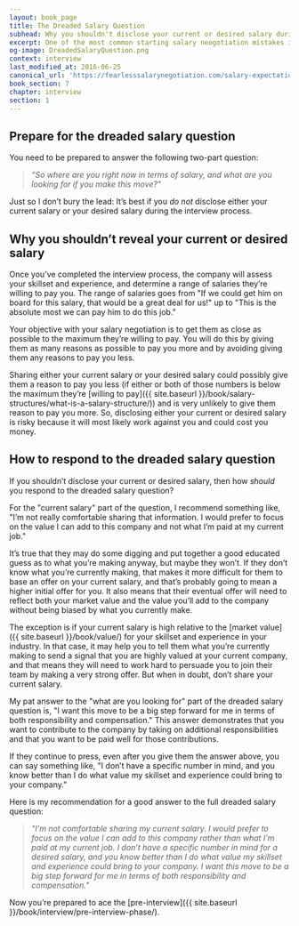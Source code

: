 ```yaml
---
layout: book_page
title: The Dreaded Salary Question
subhead: Why you shouldn't disclose your current or desired salary during a job interview
excerpt: One of the most common starting salary neogotiation mistakes is disclosing your current or desired salary during the interview process. Here's how to avoid it.
og-image: DreadedSalaryQuestion.png
context: interview
last_modified_at: 2016-06-25
canonical_url: 'https://fearlesssalarynegotiation.com/salary-expectations-interview-question/'
book_section: 7
chapter: interview
section: 1
---
```

## Prepare for the dreaded salary question

You need to be prepared to answer the following two­-part question:

> *“So where are you right now in terms of salary, and what are you looking for if you make this move?"*

Just so I don’t bury the lead: It’s best if you *do not* disclose either your current salary or your desired salary during the interview process.

## Why you shouldn’t reveal your current or desired salary 

Once you’ve completed the interview process, the company will assess your skillset and experience, and determine a range of salaries they’re willing to pay you. The range of salaries goes from "If we could get him on board for this salary, that would be a great deal for us!" up to "This is the absolute most we can pay him to do this job."

Your objective with your salary negotiation is to get them as close as possible to the maximum they’re willing to pay. You will do this by giving them as many reasons as possible to pay you more and by avoiding giving them any reasons to pay you less.

Sharing either your current salary or your desired salary could possibly give them a reason to pay you less (if either or both of those numbers is below the maximum they’re [willing to pay]({{ site.baseurl }}/book/salary-structures/what-is-a-salary-structure/)) and is very unlikely to give them reason to pay you more. So, disclosing either your current or desired salary is risky because it will most likely work against you and could cost you money. 

## How to respond to the dreaded salary question 

If you shouldn’t disclose your current or desired salary, then how *should* you respond to the dreaded salary question?

For the "current salary" part of the question, I recommend something like, "I’m not really comfortable sharing that information. I would prefer to focus on the value I can add to this company and not what I’m paid at my current job."
 
It’s true that they may do some digging and put together a good educated guess as to what you’re making anyway, but maybe they won’t. If they don’t know what you’re currently making, that makes it more difficult for them to base an offer on your current salary, and that’s probably going to mean a higher initial offer for you. It also means that their eventual offer will need to reflect both your market value and the value you’ll add to the company without being biased by what you currently make.

The exception is if your current salary is high relative to the [market value]({{ site.baseurl }}/book/value/) for your skillset and experience in your industry. In that case, it may help you to tell them what you’re currently making to send a signal that you are highly valued at your current company, and that means they will need to work hard to persuade you to join their team by making a very strong offer. But when in doubt, don’t share your current salary.
 
My pat answer to the "what are you looking for" part of the dreaded salary question is, "I want this move to be a big step forward for me in terms of both responsibility and compensation." This answer demonstrates that you want to contribute to the company by taking on additional responsibilities and that you want to be paid well for those contributions. 

If they continue to press, even after you give them the answer above, you can say something like, "I don’t have a specific number in mind, and you know better than I do what value my skillset and experience could bring to your company." 

Here is my recommendation for a good answer to the full dreaded salary question: 

> *"I’m not comfortable sharing my current salary. I would prefer to focus on the value I can add to this company rather than what I’m paid at my current job. I don’t have a specific number in mind for a desired salary, and you know better than I do what value my skillset and experience could bring to your company. I want this move to be a big step forward for me in terms of both responsibility and compensation."*

Now you’re prepared to ace the [pre­-interview]({{ site.baseurl }}/book/interview/pre-interview-phase/).